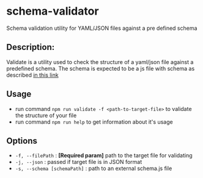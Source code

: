 # schema-validator
Schema validation utility for YAML/JSON files against a pre defined schema

## Description:

Validate is a utility used to check the structure of
a yaml/json file against a predefined schema. The schema is expected
to be a js file with schema as described [in this link](https://www.npmjs.com/package/schema-validator)

## Usage

- run command `npm run validate -f <path-to-target-file>` to validate the structure of your file
- run command `npm run help` to get information about it's usage

## Options

- `-f, --filePath` <filePath> : **[Required param]** path to the target file for validating
- `-j, --json`                : passed if target file is in JSON format
- `-s, --schema [schemaPath]` : path to an external schema.js file

